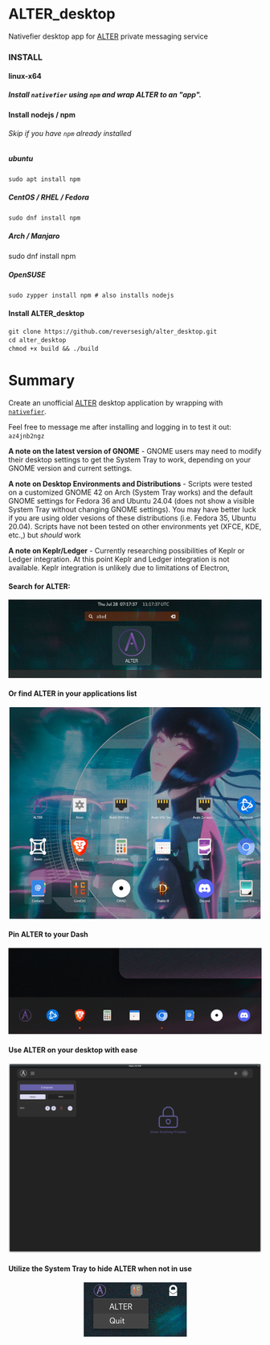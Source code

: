 # ALTER_desktop  
Nativefier desktop app for [ALTER](https://altermail.live/) private messaging service

### INSTALL
#### linux-x64  
##### Install `nativefier` using `npm` and wrap ALTER to an "app".  
  
#### Install nodejs / npm  
###### Skip if you have `npm` already installed  
##### ubuntu  
`sudo apt install npm`  
##### CentOS / RHEL / Fedora  
`sudo dnf install npm`
##### Arch / Manjaro
sudo dnf install npm  
##### OpenSUSE  
`sudo zypper install npm # also installs nodejs`  
    
 #### Install ALTER_desktop
`git clone https://github.com/reversesigh/alter_desktop.git`  
`cd alter_desktop`  
`chmod +x build && ./build`  
  
# Summary
Create an unofficial [ALTER](https://altermail.live/) desktop application by wrapping with [`nativefier`](https://github.com/nativefier/nativefier).  
  
Feel free to message me after installing and logging in to test it out: `az4jnb2ngz`  
  
**A note on the latest version of GNOME** - GNOME users may need to modify their desktop settings to get the System Tray to work, depending on your GNOME version and current settings.  

**A note on Desktop Environments and Distributions** - Scripts were tested on a customized GNOME 42 on Arch (System Tray works) and the default GNOME settings for Fedora 36 and Ubuntu 24.04 (does not show a visible System Tray without changing GNOME settings). You may have better luck if you are using older vesions of these distributions (i.e. Fedora 35, Ubuntu 20.04). Scripts have not been tested on other environments yet (XFCE, KDE, etc.,) but *should* work    
  
**A note on Keplr/Ledger** - Currently researching possibilities of Keplr or Ledger integration. At this point Keplr and Ledger integration is not available. Keplr integration is unlikely due to limitations of Electron,  
    
    
    
#### Search for ALTER:  
<p align="center">
<img src="resources/ALTER_shell.png">
</P>  
  
#### Or find ALTER in your applications list  
<p align="center">
<img src="resources/ALTER_applist.png">
</P>  
  
#### Pin ALTER to your Dash
<p align="center">
<img src="resources/ALTER_dash.png">
</P>  
  
#### Use ALTER on your desktop with ease
<p align="center">
<img src="resources/ALTER_desktop.png">   
</p>  
  
#### Utilize the System Tray to hide ALTER when not in use
<p align="center">
<img src="resources/ALTER_tray.png">
</P>  
